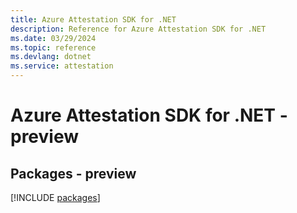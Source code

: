 ```yaml
---
title: Azure Attestation SDK for .NET
description: Reference for Azure Attestation SDK for .NET
ms.date: 03/29/2024
ms.topic: reference
ms.devlang: dotnet
ms.service: attestation
---
```

# Azure Attestation SDK for .NET - preview
## Packages - preview
[!INCLUDE [packages](attestation-index.md)]